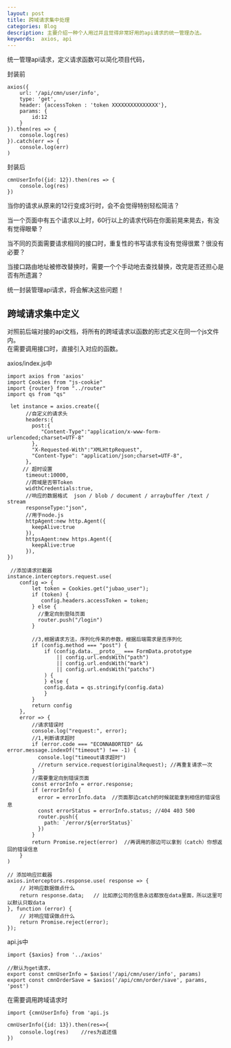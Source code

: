 ```yaml
---
layout: post    
title: 跨域请求集中处理        
categories: Blog        
description: 主要介绍一种个人用过并且觉得非常好用的api请求的统一管理办法。     
keywords:  axios, api        
---
```


统一管理api请求，定义请求函数可以简化项目代码， 
    
封装前
    
    axios({
        url: '/api/cmn/user/info',
        type: 'get',
        header: {accessToken : 'token XXXXXXXXXXXXXXX'},
        params: {
            id:12
        }
    }).then(res => {
        console.log(res)
    }).catch(err => {
        console.log(err)
    )
    
封装后

    cmnUserInfo({id: 12}).then(res => {
        console.log(res)
    })

当你的请求从原来的12行变成3行时，会不会觉得特别轻松简洁？      

当一个页面中有五个请求以上时，60行以上的请求代码在你面前晃来晃去，有没有觉得眼晕？      
 
当不同的页面需要请求相同的接口时，重复性的书写请求有没有觉得很累？很没有必要？

当接口路由地址被修改替换时，需要一个个手动地去查找替换，改完是否还担心是否有所遗漏？

统一封装管理api请求，将会解决这些问题！


跨域请求集中定义
----
对照前后端对接的api文档，将所有的跨域请求以函数的形式定义在同一个js文件内。     
在需要调用接口时，直接引入对应的函数。     

axios/index.js中

    import axios from 'axios'
    import Cookies from "js-cookie"
    import {router} from "../router"
    import qs from "qs"
    
     let instance = axios.create({
          //自定义的请求头
          headers:{
            post:{
               "Content-Type":"application/x-www-form-urlencoded;charset=UTF-8"
            },
            "X-Requested-With":"XMLHttpRequest",
            "Content-Type": "application/json;charset=UTF-8",
          },
         // 超时设置
          timeout:10000, 
          //跨域是否带Token
          widthCredentials:true,
          //响应的数据格式  json / blob / document / arraybuffer /text / stream
          responseType:"json",
          //用于node.js
          httpAgent:new http.Agent({
            keepAlive:true
          }),
          httpsAgent:new https.Agent({
            keepAlive:true
          }),
    })
    
     //添加请求拦截器
    instance.interceptors.request.use(
        config => {
            let token = Cookies.get("jubao_user");
            if (token) {
               config.headers.accessToken = token; 
            } else {
              //重定向到登陆页面
              router.push("/login")
            }
            
            //3,根据请求方法，序列化传来的参数，根据后端需求是否序列化
            if (config.method === "post") {
                if (config.data.__proto__ === FormData.prototype
                    || config.url.endsWith("path")
                    || config.url.endsWith("mark")
                    || config.url.endsWith("patchs")
                ) {
                } else {
                config.data = qs.stringify(config.data)
                }
            }
            return config
        },
        error => {
            //请求错误时
            console.log("request:", error);
            //1,判断请求超时
            if (error.code === "ECONNABORTED" && error.message.indexOf("timeout") !== -1) {
              console.log("timeout请求超时")
              //return service.request(originalRequest); //再重复请求一次
            }
            //需要重定向到错误页面
            const errorInfo = error.response;
            if (errorInfo) {
              error = errorInfo.data  //页面那边catch的时候就能拿到相信的错误信息
              const errorStatus = errorInfo.status; //404 403 500
              router.push({
                path: `/error/${errorStatus}`
              })
            }
            return Promise.reject(error)  //再调用的那边可以拿到（catch）你想返回的错误信息
        }
    )
    
    // 添加响应拦截器
    axios.interceptors.response.use( response => {
        // 对响应数据做点什么
        return response.data;   // 比如原公司的信息永远都放在data里面，所以这里可以默认只取data
    }, function (error) {
        // 对响应错误做点什么
        return Promise.reject(error);
    });

api.js中

    import {$axios} from '../axios' 

    //默认为get请求，
    export const cmnUserInfo = $axios('/api/cmn/user/info', params)
    export const cmnOrderSave = $axios('/api/cmn/order/save', params, 'post')
    
在需要调用跨域请求时

    import {cmnUserInfo} from 'api.js
    
    cmnUserInfo({id: 13}).then(res=>{
        console.log(res)    //res为返还值
    })

    
